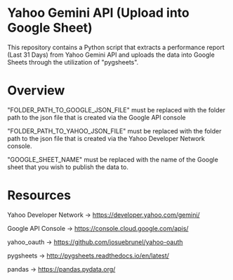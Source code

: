 # Yahoo Gemini API (Upload into Google Sheet)
This repository contains a Python script that extracts a performance report (Last 31 Days) from Yahoo Gemini API and uploads the data into Google Sheets through the utilization of "pygsheets".


# Overview
"FOLDER_PATH_TO_GOOGLE_JSON_FILE" must be replaced with the folder path to the json file that is created via the Google API console

"FOLDER_PATH_TO_YAHOO_JSON_FILE" must be replaced with the folder path to the json file that is created via the Yahoo Developer Network console.

"GOOGLE_SHEET_NAME" must be replaced with the name of the Google sheet that you wish to publish the data to.

# Resources
Yahoo Developer Network -> https://developer.yahoo.com/gemini/

Google API Console -> https://console.cloud.google.com/apis/

yahoo_oauth -> https://github.com/josuebrunel/yahoo-oauth

pygsheets -> http://pygsheets.readthedocs.io/en/latest/

pandas -> https://pandas.pydata.org/

